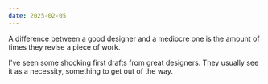 ```yaml
---
date: 2025-02-05
---
```


A difference between a good designer and a mediocre one is the amount of times they revise a piece of work.

I've seen some shocking first drafts from great designers. They usually see it as a necessity, something to get out of the way.
